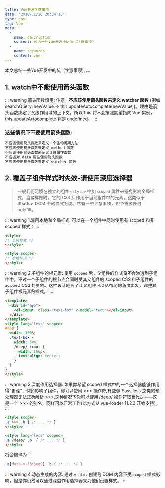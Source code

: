 ```yaml
---
title: Vue开发注意事项
date: '2018/11/26 20:34:13'
type: post
tag: Vue
meta:
  -
    name: description
    content: 总结一些Vue开发中的坑（注意事项)
  -
    name: keywords
    content: vue
---
```

本文总结一些Vue开发中的坑（注意事项)。。。
<!-- more -->

## 1. watch中不能使用箭头函数
::: warning 箭头函数慎用:
注意，**不应该使用箭头函数来定义 watcher 函数** (例如 searchQuery: newValue => this.updateAutocomplete(newValue))。理由是箭头函数绑定了父级作用域的上下文，所以 this 将不会按照期望指向 Vue 实例，this.updateAutocomplete 将是 undefined。 
:::
### 这些情况下不要使用箭头函数:
```js
不应该使用箭头函数来定义一个生命周期方法
不应该使用箭头函数来定义 method 函数
不应该使用箭头函数来定义计算属性函数
不应该对 data 属性使用箭头函数
不应该使用箭头函数来定义 watcher 函数
```

## 2. 覆盖子组件样式时失效-请使用深度选择器
> 一般我们习惯在独立的组件 `<style>` 中加 `scoped` 属性来避免影响全局样式，当这样做时，它的 CSS 只作用于当前组件中的元素。这类似于 Shadow DOM 中的样式封装。它有一些注意事项，但不需要任何 polyfill。

::: warning 1.混用本地和全局样式:
可以在一个组件中同时使用有 scoped 和非 scoped 样式：
:::
```html
<style>
/* 全局样式 */
</style>

<style scoped>
/* 本地样式 */
</style>
```
::: warning 2.子组件的根元素:
使用 `scoped` 后，父组件的样式将不会渗透到子组件中。不过一个子组件的根节点会同时受其父组件的 scoped CSS 和子组件的 scoped CSS 的影响。这样设计是为了让父组件可以从布局的角度出发，调整其子组件根元素的样式。
:::
```html
<template>
  <div id="app">
    <el-input  class="text-box" v-model="text"></el-input>
  </div>
</template>
<style lang="less" scoped>
#app {
  width: 100%;
  .text-box {
    width: 50%;
    /deep/ input {
      width: 166px;
      text-align: center;
    }
  }
}
</style>
```

::: warning 3.深度作用选择器:
如果你希望 scoped 样式中的一个选择器能够作用得“更深”，例如影响子组件，你可以使用 >>> 操作符,有些像 Sass/less 之类的预处理器无法正确解析 >>>,这种情况下你可以使用 /deep/ 操作符取而代之——这是一个 >>> 的别名，同样可以正常工作(此方式从 vue-loader 11.2.0 开始支持)。
:::
```html
<style scoped>
.a >>> .b { /* ... */ }
</style>

<style lang="less" scoped>
.a /deep/ .b  { /* ... */ }
</style>
```
将会编译为：
```css
.a[data-v-f3f3eg9] .b { /* ... */ }
```

::: warning 4.动态生成的内容:
通过 `v-html` 创建的 DOM 内容不受 `scoped` 样式影响，但是你仍然可以通过深度作用选择器来为他们设置样式。
:::
